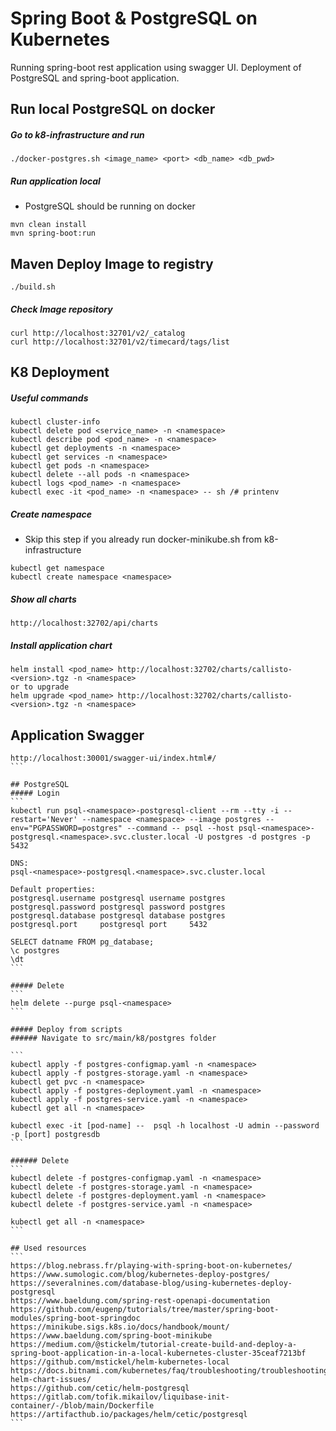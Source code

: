 # Spring Boot & PostgreSQL on Kubernetes

Running spring-boot rest application using swagger UI. 
Deployment of PostgreSQL and spring-boot application.

## Run local PostgreSQL on docker
##### Go to k8-infrastructure and run
```
./docker-postgres.sh <image_name> <port> <db_name> <db_pwd>
```

##### Run application local
* PostgreSQL should be running on docker

```
mvn clean install
mvn spring-boot:run
```

## Maven Deploy Image to registry
```
./build.sh
```

##### Check Image repository
```
curl http://localhost:32701/v2/_catalog
curl http://localhost:32701/v2/timecard/tags/list
```

## K8 Deployment
##### Useful commands
```
kubectl cluster-info
kubectl delete pod <service_name> -n <namespace>
kubectl describe pod <pod_name> -n <namespace>
kubectl get deployments -n <namespace>
kubectl get services -n <namespace>
kubectl get pods -n <namespace>
kubectl delete --all pods -n <namespace>
kubectl logs <pod_name> -n <namespace>
kubectl exec -it <pod_name> -n <namespace> -- sh /# printenv
```

##### Create namespace
* Skip this step if you already run docker-minikube.sh from k8-infrastructure

```
kubectl get namespace
kubectl create namespace <namespace>
```

##### Show all charts
```
http://localhost:32702/api/charts
```

##### Install application chart
```
helm install <pod_name> http://localhost:32702/charts/callisto-<version>.tgz -n <namespace>
or to upgrade
helm upgrade <pod_name> http://localhost:32702/charts/callisto-<version>.tgz -n <namespace>
```

## Application Swagger
````
http://localhost:30001/swagger-ui/index.html#/
```

## PostgreSQL
##### Login
```
kubectl run psql-<namespace>-postgresql-client --rm --tty -i --restart='Never' --namespace <namespace> --image postgres --env="PGPASSWORD=postgres" --command -- psql --host psql-<namespace>-postgresql.<namespace>.svc.cluster.local -U postgres -d postgres -p 5432

DNS:
psql-<namespace>-postgresql.<namespace>.svc.cluster.local

Default properties:
postgresql.username	postgresql username	postgres
postgresql.password	postgresql password	postgres
postgresql.database	postgresql database	postgres
postgresql.port		postgresql port		5432

SELECT datname FROM pg_database;
\c postgres
\dt
```

##### Delete
```
helm delete --purge psql-<namespace>
```

##### Deploy from scripts
###### Navigate to src/main/k8/postgres folder

```
kubectl apply -f postgres-configmap.yaml -n <namespace>
kubectl apply -f postgres-storage.yaml -n <namespace>
kubectl get pvc -n <namespace>
kubectl apply -f postgres-deployment.yaml -n <namespace>
kubectl apply -f postgres-service.yaml -n <namespace>
kubectl get all -n <namespace>

kubectl exec -it [pod-name] --  psql -h localhost -U admin --password -p [port] postgresdb
```

###### Delete
```
kubectl delete -f postgres-configmap.yaml -n <namespace>
kubectl delete -f postgres-storage.yaml -n <namespace>
kubectl delete -f postgres-deployment.yaml -n <namespace>
kubectl delete -f postgres-service.yaml -n <namespace>

kubectl get all -n <namespace>
```

## Used resources
```
https://blog.nebrass.fr/playing-with-spring-boot-on-kubernetes/
https://www.sumologic.com/blog/kubernetes-deploy-postgres/
https://severalnines.com/database-blog/using-kubernetes-deploy-postgresql
https://www.baeldung.com/spring-rest-openapi-documentation
https://github.com/eugenp/tutorials/tree/master/spring-boot-modules/spring-boot-springdoc
https://minikube.sigs.k8s.io/docs/handbook/mount/
https://www.baeldung.com/spring-boot-minikube
https://medium.com/@stickelm/tutorial-create-build-and-deploy-a-spring-boot-application-in-a-local-kubernetes-cluster-35ceaf7213bf
https://github.com/mstickel/helm-kubernetes-local
https://docs.bitnami.com/kubernetes/faq/troubleshooting/troubleshooting-helm-chart-issues/
https://github.com/cetic/helm-postgresql
https://gitlab.com/tofik.mikailov/liquibase-init-container/-/blob/main/Dockerfile
https://artifacthub.io/packages/helm/cetic/postgresql
```

